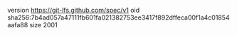 version https://git-lfs.github.com/spec/v1
oid sha256:7b4ad057a47111fb601fa021382753ee3417f892dffeca00f1a4c01854aafa88
size 2001
